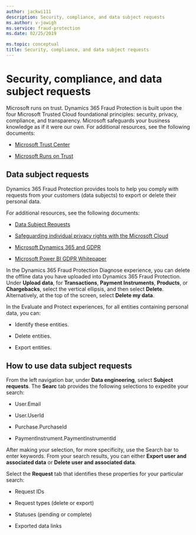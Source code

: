 ```yaml
---
author: jackwi111
description: Security, compliance, and data subject requests
ms.author: v-jowigh
ms.service: fraud-protection
ms.date: 02/25/2019

ms.topic: conceptual
title: Security, compliance, and data subject requests
---
```



# Security, compliance, and data subject requests

Microsoft runs on trust. Dynamics 365 Fraud Protection is built upon the four Microsoft Trusted Cloud foundational principles: security, privacy, compliance, and transparency. Microsoft safeguards your business knowledge as if it were our own.
For additional resources, see the following documents:

- [Microsoft Trust Center](https://www.microsoft.com/en-us/trustcenter/default.aspx)

- [Microsoft Runs on Trust](https://www.microsoft.com/en-us/legal/compliance/integrity)

## Data subject requests

Dynamics 365 Fraud Protection provides tools to help you comply with requests from your customers (data subjects) to export or delete their personal data.

For additional resources, see the following documents:

- [Data Subject Requests](https://docs.microsoft.com/en-us/microsoft-365/compliance/gdpr-data-subject-requests)

- [Safeguarding individual privacy rights with the Microsoft Cloud](https://www.microsoft.com/en-us/trustcenter/privacy/gdpr/gdpr-overview)

- [Microsoft Dynamics 365 and GDPR](https://docs.microsoft.com/en-us/dynamics365/get-started/gdpr/index)

- [Microsoft Power BI GDPR Whitepaper](https://powerbi.microsoft.com/en-us/blog/power-bi-gdpr-whitepaper-is-now-available/)

In the Dynamics 365 Fraud Protection Diagnose experience, you can delete the offline data you have uploaded into Dynamics 365 Fraud Protection. Under **Upload data**, for **Transactions**, **Payment Instruments**, **Products**, or **Chargebacks**, select the vertical ellipsis, and then select **Delete**. Alternatively, at the top of the screen, select **Delete my data**.

In the Evaluate and Protect experiences, for all entities containing personal data, you can:

- Identify these entities.

- Delete entities.

- Export entities.

## How to use data subject requests

From the left navigation bar, under **Data engineering**, select **Subject requests**. The **Searc** tab provides the following selections to expedite your search:

- User.Email

- User.UserId

- Purchase.PurchaseId

- PaymentInstrument.PaymentInstrumentId

After making your selection, for more specificity, use the Search bar to enter keywords. From your search results, you can either **Export user and associated data** or **Delete user and associated data**.

Select the **Request** tab that identifies these properties for your particular search:

- Request IDs

- Request types (delete or export)

- Statuses (pending or complete)

- Exported data links
